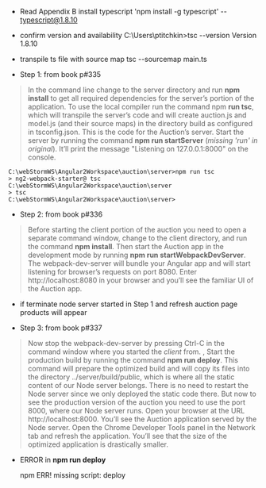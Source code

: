 - Read Appendix B install typescript 'npm install -g typescript'
	-- typescript@1.8.10
- confirm version and availability
	C:\Users\ptitchkin>tsc --version
	Version 1.8.10
- transpile ts file with source map
	tsc --sourcemap main.ts

- Step 1: from book p#335 
>In the command line change to the server directory and run __npm install__ to get all
required dependencies for the server’s portion of the application.
To use the local compiler run the command npm __run tsc__, which will transpile the
server’s code and will create auction.js and model.js (and their source maps) in the
directory build as configured in tsconfig.json. This is the code for the Auction’s server.
Start the server by running the command __npm run startServer__  (_missing 'run' in original_). It’ll print the message
"Listening on 127.0.0.1:8000" on the console.

    C:\webStormWS\Angular2Workspace\auction\server>npm run tsc
    > ng2-webpack-starter@ tsc C:\webStormWS\Angular2Workspace\auction\server
    > tsc
    C:\webStormWS\Angular2Workspace\auction\server>

- Step 2: from book p#336
>Before starting the client portion of the auction you need to open a separate command
 window, change to the client directory, and run the command __npm install__.
 Then start the Auction app in the development mode by running __npm run startWebpackDevServer__. The webpack-dev-server will bundle your Angular app
 and will start listening for browser’s requests on port 8080. Enter http://localhost:8080 in your browser and you’ll see the familiar UI of the Auction app.
 
- if terminate node server started in Step 1 and refresh auction page products will appear

- Step 3: from book p#337 
>Now stop the webpack-dev-server by pressing Ctrl-C in the command window where
 you started the _client_ from. , Start the production build by running the command __npm run deploy__. This command will prepare the optimized build and will copy its files into the
 directory ../server/build/public, which is where all the static content of our Node server belongs.
 There is no need to restart the Node server since we only deployed the static code
 there. But now to see the production version of the auction you need to use the port 8000, where our Node server runs.
 Open your browser at the URL http://localhost:8000. You’ll see the Auction
 application served by the Node server. Open the Chrome Developer Tools panel in the
 Network tab and refresh the application. You’ll see that the size of the optimized application is drastically smaller.
 
- ERROR in __npm run deploy__  

    npm ERR! missing script: deploy

